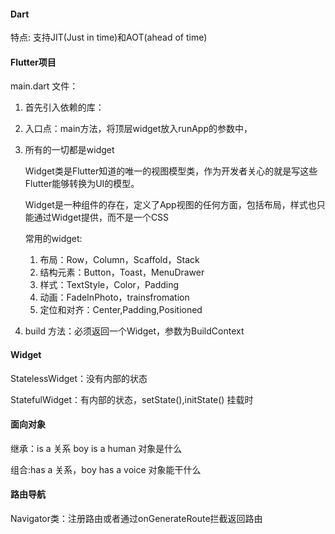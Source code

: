 #### Dart

特点: 支持JIT(Just in time)和AOT(ahead of time)

#### Flutter项目

main.dart 文件：

1. 首先引入依赖的库：

2. 入口点：main方法，将顶层widget放入runApp的参数中，

3. 所有的一切都是widget

   Widget类是Flutter知道的唯一的视图模型类，作为开发者关心的就是写这些Flutter能够转换为UI的模型。

   Widget是一种组件的存在，定义了App视图的任何方面，包括布局，样式也只能通过Widget提供，而不是一个CSS

   常用的widget:

   1. 布局：Row，Column，Scaffold，Stack
   2. 结构元素：Button，Toast，MenuDrawer
   3. 样式：TextStyle，Color，Padding
   4. 动画：FadeInPhoto，trainsfromation
   5. 定位和对齐：Center,Padding,Positioned

4. build 方法：必须返回一个Widget，参数为BuildContext

#### Widget

StatelessWidget：没有内部的状态

StatefulWidget：有内部的状态，setState(),initState()  挂载时

#### 面向对象

继承：is a 关系  boy is a human 对象是什么

组合:has a 关系，boy has a voice 对象能干什么

#### 路由导航

Navigator类：注册路由或者通过onGenerateRoute拦截返回路由

